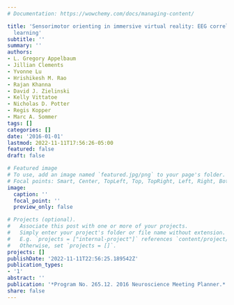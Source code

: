 ```yaml
---
# Documentation: https://wowchemy.com/docs/managing-content/

title: 'Sensorimotor orienting in immersive virtual reality: EEG correlates of skill
  learning'
subtitle: ''
summary: ''
authors:
- L. Gregory Appelbaum
- Jillian Clements
- Yvonne Lu
- Hrishikesh M. Rao
- Rajan Khanna
- David J. Zielinski
- Kelly Vittatoe
- Nicholas D. Potter
- Regis Kopper
- Marc A. Sommer
tags: []
categories: []
date: '2016-01-01'
lastmod: 2022-11-11T17:56:26-05:00
featured: false
draft: false

# Featured image
# To use, add an image named `featured.jpg/png` to your page's folder.
# Focal points: Smart, Center, TopLeft, Top, TopRight, Left, Right, BottomLeft, Bottom, BottomRight.
image:
  caption: ''
  focal_point: ''
  preview_only: false

# Projects (optional).
#   Associate this post with one or more of your projects.
#   Simply enter your project's folder or file name without extension.
#   E.g. `projects = ["internal-project"]` references `content/project/deep-learning/index.md`.
#   Otherwise, set `projects = []`.
projects: []
publishDate: '2022-11-11T22:56:25.189542Z'
publication_types:
- '1'
abstract: ''
publication: '*Program No. 265.12. 2016 Neuroscience Meeting Planner.*'
share: false
---
```

